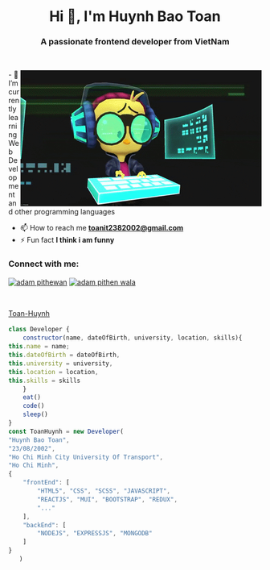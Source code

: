 <h1 align="center">Hi 👋, I'm Huynh Bao Toan </h1>
<h3 align="center">A passionate frontend developer from VietNam</h3>
<br>
<p><img align="right" src="./gif/giphy.gif" alt="adam-pw" /></p>
- 🌱 I’m currently learning Web Development and other programming languages

- 📫 How to reach me **toanit2382002@gmail.com**
- ⚡ Fun fact **I think i am funny**
  <br>

<h3 align="left">Connect with me:</h3>
<p align="left">
  <a href="https://www.linkedin.com/in/b%E1%BA%A3o-to%C3%A0n-hu%E1%BB%B3nh-397a42258/" target="blank"><img align="center"
      src="https://raw.githubusercontent.com/rahuldkjain/github-profile-readme-generator/master/src/images/icons/Social/linked-in-alt.svg"
      alt="adam pithewan" height="30" width="40" /></a>
  <a href="https://www.facebook.com/profile.php?id=100011438776474" target="blank"><img align="center"
      src="https://raw.githubusercontent.com/rahuldkjain/github-profile-readme-generator/master/src/images/icons/Social/facebook.svg"
      alt="adam pithen wala" height="30" width="40" /></a>
</p>

<br>

[Toan-Huynh](https://github.com/ToanHuynh111223)
<br>

```js
class Developer {
    constructor(name, dateOfBirth, university, location, skills){
this.name = name;
this.dateOfBirth = dateOfBirth,
this.university = university,
this.location = location,
this.skills = skills
    }
    eat()
    code()
    sleep()
}
const ToanHuynh = new Developer(
"Huynh Bao Toan",
"23/08/2002",
"Ho Chi Minh City University Of Transport",
"Ho Chi Minh",
{
    "frontEnd": [
        "HTML5", "CSS", "SCSS", "JAVASCRIPT",
        "REACTJS", "MUI", "BOOTSTRAP", "REDUX",
        "..."
    ],
    "backEnd": [
        "NODEJS", "EXPRESSJS", "MONGODB"
    ]
}
   )
```
